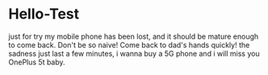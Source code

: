 # Hello-Test
just for try
my mobile phone has been lost, and it should be mature enough to come back. Don't be so naive! Come back to dad's hands quickly!
the sadness just last a few minutes, i wanna buy a 5G phone and i will miss you OnePlus 5t baby.
